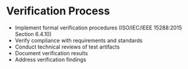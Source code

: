 # Verification Process
- Implement formal verification procedures (ISO/IEC/IEEE 15288:2015 Section 6.4.10)
- Verify compliance with requirements and standards
- Conduct technical reviews of test artifacts
- Document verification results
- Address verification findings